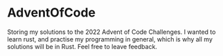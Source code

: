 # AdventOfCode
Storing my solutions to the 2022 Advent of Code Challenges.
I wanted to learn rust, and practise my programming in general, which is why all my solutions will be in Rust.
Feel free to leave feedback.
